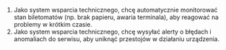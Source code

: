 1. Jako system wsparcia technicznego, chcę automatycznie monitorować stan 
biletomatów (np. brak papieru, awaria terminala), aby reagować na problemy w 
krótkim czasie. 
2. Jako system wsparcia technicznego, chcę wysyłać alerty o błędach i 
anomaliach do serwisu, aby uniknąć przestojów w działaniu urządzenia. 
